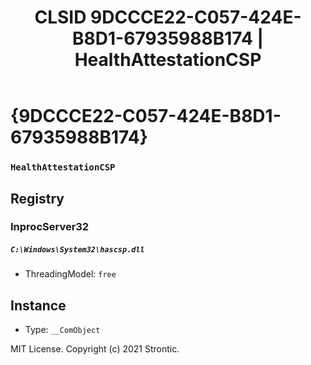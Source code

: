 ﻿---
title: "CLSID 9DCCCE22-C057-424E-B8D1-67935988B174 | HealthAttestationCSP"
excerpt: What is COM-Object CLSID 9DCCCE22-C057-424E-B8D1-67935988B174?
---

# {9DCCCE22-C057-424E-B8D1-67935988B174}

### `HealthAttestationCSP`

## Registry


### InprocServer32

##### `C:\Windows\System32\hascsp.dll`
* ThreadingModel: `free`

## Instance

* Type: `__ComObject`

MIT License. Copyright (c) 2021 Strontic.


